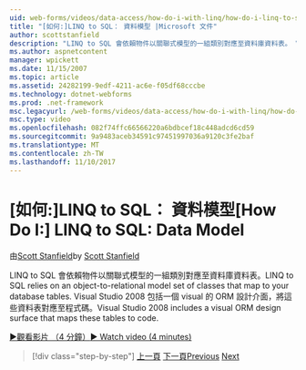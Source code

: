 ```yaml
---
uid: web-forms/videos/data-access/how-do-i-with-linq/how-do-i-linq-to-sql-data-model
title: "[如何:]LINQ to SQL： 資料模型 |Microsoft 文件"
author: scottstanfield
description: "LINQ to SQL 會依賴物件以關聯式模型的一組類別對應至資料庫資料表。 Visual Studio 2008 包括 visual ORM 設計介面..."
ms.author: aspnetcontent
manager: wpickett
ms.date: 11/15/2007
ms.topic: article
ms.assetid: 24282199-9edf-4211-ac6e-f05df68cccbe
ms.technology: dotnet-webforms
ms.prod: .net-framework
msc.legacyurl: /web-forms/videos/data-access/how-do-i-with-linq/how-do-i-linq-to-sql-data-model
msc.type: video
ms.openlocfilehash: 082f74ffc66566220a6bdbcef18c448adcd6cd59
ms.sourcegitcommit: 9a9483aceb34591c97451997036a9120c3fe2baf
ms.translationtype: MT
ms.contentlocale: zh-TW
ms.lasthandoff: 11/10/2017
---
```

<a name="how-do-i-linq-to-sql-data-model"></a><span data-ttu-id="80c54-104">[如何:]LINQ to SQL： 資料模型</span><span class="sxs-lookup"><span data-stu-id="80c54-104">[How Do I:] LINQ to SQL: Data Model</span></span>
====================
<span data-ttu-id="80c54-105">由[Scott Stanfield](https://github.com/scottstanfield)</span><span class="sxs-lookup"><span data-stu-id="80c54-105">by [Scott Stanfield](https://github.com/scottstanfield)</span></span>

<span data-ttu-id="80c54-106">LINQ to SQL 會依賴物件以關聯式模型的一組類別對應至資料庫資料表。</span><span class="sxs-lookup"><span data-stu-id="80c54-106">LINQ to SQL relies on an object-to-relational model set of classes that map to your database tables.</span></span> <span data-ttu-id="80c54-107">Visual Studio 2008 包括一個 visual 的 ORM 設計介面，將這些資料表對應至程式碼。</span><span class="sxs-lookup"><span data-stu-id="80c54-107">Visual Studio 2008 includes a visual ORM design surface that maps these tables to code.</span></span>

[<span data-ttu-id="80c54-108">&#9654;觀看影片 （4 分鐘）</span><span class="sxs-lookup"><span data-stu-id="80c54-108">&#9654; Watch video (4 minutes)</span></span>](https://channel9.msdn.com/Blogs/ASP-NET-Site-Videos/how-do-i-linq-to-sql-data-model)

>[!div class="step-by-step"]
<span data-ttu-id="80c54-109">[上一頁](how-do-i-linq-to-sql-overview.md)
[下一頁](how-do-i-linq-to-sql-querying-the-database.md)</span><span class="sxs-lookup"><span data-stu-id="80c54-109">[Previous](how-do-i-linq-to-sql-overview.md)
[Next](how-do-i-linq-to-sql-querying-the-database.md)</span></span>
